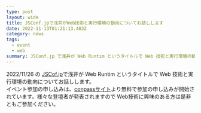 ```yaml
---
type: post
layout: wide
title: JSConf.jpで浅井がWeb技術と実行環境の動向についてお話しします
date: 2022-11-13T01:21:13.483Z
category: news
tags:
  - event
  - web
summary: JSConf.jp で浅井が Web Runtim というタイトルで Web 技術と実行環境の動向についてお話しします。
---
```

2022/11/26 の [JSCof.jp](https://jsconf.jp/2022/)で浅井が Web Runtim というタイトルで Web 技術と実行環境の動向についてお話しします。<br>
イベント参加の申し込みは、[conpassサイト](https://nodejs.connpass.com/event/265614/)より無料で参加の申し込みが開始されています。様々な登壇者が発表されますので Web技術に興味のある方は是非ともご参加ください。